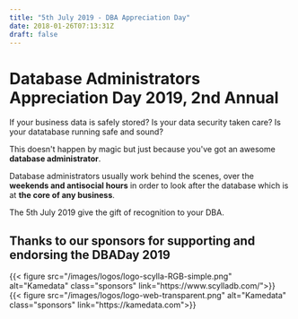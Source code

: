 ```yaml
---
title: "5th July 2019 - DBA Appreciation Day"
date: 2018-01-26T07:13:31Z
draft: false
---
```


# Database Administrators Appreciation Day 2019, 2nd Annual

If your business data is safely stored?
Is your data security taken care?
Is your datatabase running safe and sound?

This doesn't happen by magic but just because you've got an awesome **database administrator**.

Database administrators usually work behind the scenes, over the **weekends and antisocial hours** in order to look after the database which is at **the core of any business**.

The 5th July 2019 give the gift of recognition to your DBA.

## Thanks to our sponsors for supporting and endorsing the DBADay 2019

<div class="sponsors">{{< figure src="/images/logos/logo-scylla-RGB-simple.png"  alt="Kamedata" class="sponsors" link="https://www.scylladb.com/">}}</div>
<div class="sponsors">{{< figure src="/images/logos/logo-web-transparent.png" alt="Kamedata" class="sponsors" link="https://kamedata.com">}}</div>
